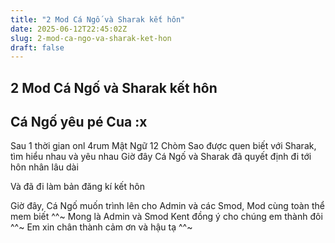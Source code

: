```yaml
---
title: "2 Mod Cá Ngố và Sharak kết hôn"
date: 2025-06-12T22:45:02Z
slug: 2-mod-ca-ngo-va-sharak-ket-hon
draft: false
---
```


## 2 Mod Cá Ngố và Sharak kết hôn

## Cá Ngố yêu pé Cua :x

Sau 1 thời gian onl 4rum Mật Ngữ 12 Chòm Sao
được quen biết với Sharak, tìm hiểu nhau và yêu nhau
Giờ đây Cá Ngố và Sharak đã quyết định đi tới hôn nhân lâu dài
 
Và đã đi làm bản đăng kí kết hôn 
 

 
Giờ đây, Cá Ngố muốn trình lên cho Admin và các Smod, Mod cùng toàn thể mem biết ^^~
Mong là Admin và Smod Kent đồng ý cho chúng em thành đôi ^^~
Em xin chân thành cảm ơn và hậu tạ ^^~